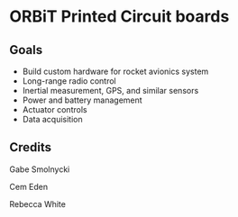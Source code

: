 # ORBiT Printed Circuit boards

## Goals

- Build custom hardware for rocket avionics system
- Long-range radio control
- Inertial measurement, GPS, and similar sensors
- Power and battery management
- Actuator controls
- Data acquisition

## Credits

Gabe Smolnycki

Cem Eden

Rebecca White